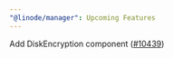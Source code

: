 ```yaml
---
"@linode/manager": Upcoming Features
---
```


Add DiskEncryption component ([#10439](https://github.com/linode/manager/pull/10439))
